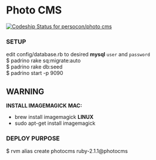 # Photo CMS

[ ![Codeship Status for persocon/photo
cms](https://www.codeship.io/projects/4eccfe90-fbd9-0131-d6f8-5a73486b8860/status)](https://www.codeship.io/projects/29263)

### SETUP
edit config/database.rb to desired **mysql** `user` and `password`  
$ padrino rake sq:migrate:auto  
$ padrino rake db:seed  
$ padrino start -p 9090


## WARNING
**INSTALL IMAGEMAGICK**
**MAC:**
- brew install imagemagick
**LINUX**
- sudo apt-get install imagemagick


### DEPLOY PURPOSE
$ rvm alias create photocms ruby-2.1.1@photocms
